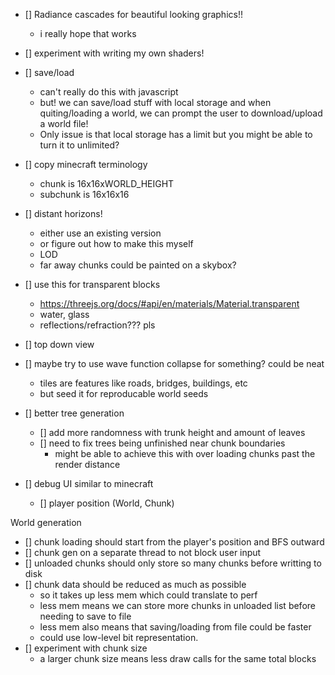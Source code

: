 

- [] Radiance cascades for beautiful looking graphics!!
    - i really hope that works

- [] experiment with writing my own shaders!

- [] save/load
    - can't really do this with javascript
    - but! we can save/load stuff with local storage
    and when quiting/loading a world, we can prompt the user to
    download/upload a world file!
    - Only issue is that local storage has a limit but you might
    be able to turn it to unlimited?

- [] copy minecraft terminology
    - chunk is 16x16xWORLD_HEIGHT
    - subchunk is 16x16x16

- [] distant horizons!
    - either use an existing version
    - or figure out how to make this myself
    - LOD
    - far away chunks could be painted on a skybox?

- [] use this for transparent blocks
    - https://threejs.org/docs/#api/en/materials/Material.transparent
    - water, glass
    - reflections/refraction??? pls


- [] top down view
- [] maybe try to use wave function collapse for something? could be neat
    - tiles are features like roads, bridges, buildings, etc
    - but seed it for reproducable world seeds

- [] better tree generation
    - [] add more randomness with trunk height and amount of leaves
    - [] need to fix trees being unfinished near chunk boundaries
        - might be able to achieve this with over loading chunks
        past the render distance

- [] debug UI similar to minecraft
    - [] player position (World, Chunk)

World generation
- [] chunk loading should start from the player's position and BFS outward
- [] chunk gen on a separate thread to not block user input
- [] unloaded chunks should only store so many chunks before writting to disk
- [] chunk data should be reduced as much as possible
    - so it takes up less mem which could translate to perf
    - less mem means we can store more chunks in unloaded list before needing to save to file
    - less mem also means that saving/loading from file could be faster
    - could use low-level bit representation.
- [] experiment with chunk size
    - a larger chunk size means less draw calls for the same total blocks